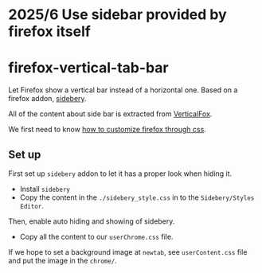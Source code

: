 # 2025/6 Use sidebar provided by firefox itself

# firefox-vertical-tab-bar

Let Firefox show a vertical bar instead of a horizontal one.
Based on a firefox addon, [sidebery](https://addons.mozilla.org/en-US/firefox/addon/sidebery/).

All of the content about side bar is extracted from [VerticalFox](https://github.com/christorange/VerticalFox).

We first need to know [how to customize firefox through css](https://www.reddit.com/r/firefox/wiki/userchrome/).

## Set up 

First set up `sidebery` addon to let it has a proper
look when hiding it.
- Install `sidebery`
- Copy the content in the `./sidebery_style.css` in to the `Sidebery/Styles Editor`.

Then, enable auto hiding and showing of sidebery.
- Copy all the content to our `userChrome.css` file.

If we hope to set a background image at `newtab`, see 
`userContent.css` file and put the image in the `chrome/`.
